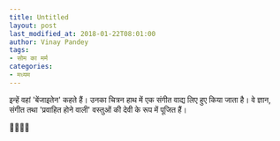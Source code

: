 ```yaml
---
title: Untitled
layout: post
last_modified_at: 2018-01-22T08:01:00
author: Vinay Pandey
tags:
- सोम का मर्म
categories:
- मध्यम
---
```

इन्हें वहां 'बेंजाइतेन' कहते हैं। उनका चित्रन हाथ में एक संगीत वाद्य लिए हुए किया जाता है।  वे ज्ञान, संगीत तथा 'प्रवाहित होने वाली' वस्तुओं की देवी के रूप में पूजित हैं।

🙏🌷🌷🙏



